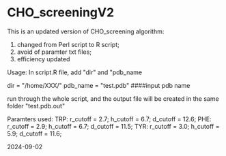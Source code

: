 # CHO_screeningV2
This is an updated version of CHO_screening algorithm:
1. changed from Perl script to R script;
2. avoid of paramter txt files;
3. efficiency updated

Usage:
In script.R file, add "dir" and "pdb_name

dir = "/home/XXX/"
pdb_name = "test.pdb"  ####input pdb name

run through the whole script, and the output file will be created in the same folder "test.pdb.out"


Paramters used:
TRP: r_cutoff = 2.7; h_cutoff = 6.7; d_cutoff = 12.6; 
PHE: r_cutoff = 2.9; h_cutoff = 6.7; d_cutoff = 11.5; 
TYR: r_cutoff = 3.0; h_cutoff = 5.9; d_cutoff = 11.6; 

2024-09-02
